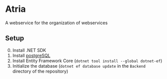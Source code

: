 # Atria
A webservice for the organization of webservices

## Setup
0. Install .NET SDK
1. Install [postgreSQL](https://www.postgresql.org/)
2. Install Entity Framework Core (`dotnet tool install --global dotnet-ef`)
3. Initialize the database (`dotnet ef database update` in the `Backend` directory of the repository)

